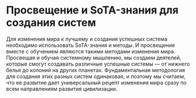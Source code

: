 # Просвещение и SoTA-знания для создания систем

Для изменения мира к лучшему и создания успешных система необходимо использовать SoTA-знания и методы. И просвещение вместе с обучением являются такими методами изменения мира. Просвещая и обучая системному мышлению, мы создаем деятелей, которые смогут создавать различные успешные системы — от нижнего белья до колоний на других планетах. Фундаментальная методология для создания этих разных систем одинаковая, и поэтому мы считаем, что ее развитие дает универсальный рецепт изменения мира сразу по всем направлениям развития цивилизации.
